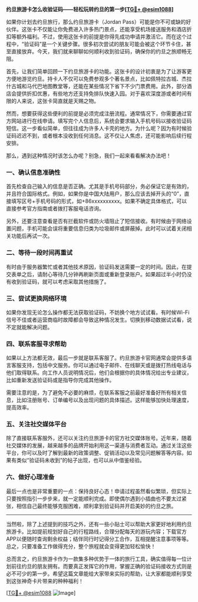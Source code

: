 **约旦旅游卡怎么收验证码——轻松玩转约旦的第一步[[TG💪+ @esim1088](https://t.me/s/esim1088)]**

如果你计划去约旦旅行，那么约旦旅游卡（Jordan Pass）可能是你不可或缺的好伙伴。这张卡不仅能让你免费进入许多热门景点，还能享受机场接送服务和酒店折扣等额外福利。不过，使用这张卡的前提是你得先成功申请并激活它。而在这个过程中，“验证码”是一个关键步骤。很多初次尝试的朋友可能会被这个环节卡住，甚至直接放弃。今天，我们就来聊聊如何顺利收到验证码，确保你的约旦之旅顺畅无阻。

首先，让我们简单回顾一下约旦旅游卡的功能。这张卡的设计初衷是为了让游客更方便地游览约旦。持卡人不仅可以免费参观多个著名景点，比如佩特拉古城、杰拉什古城和马代巴地图教堂等，还能在某些情况下省下不少门票费用。此外，部分酒店会提供折扣优惠，有些地方还支持免排队快速入园。对于喜欢深度游或者时间有限的人来说，这张卡简直就是天赐之物。

然而，想要获得这些便利的前提是必须完成注册流程。通常情况下，你需要通过官方网站进行在线申请。填写完个人信息后，系统会要求输入手机号码以接收验证码短信。这一步看似简单，但往往成为许多人卡壳的地方。为什么呢？因为有时候验证码迟迟不到，或者根本没收到任何消息。这不仅让人焦虑，还可能影响后续行程安排。

那么，遇到这种情况时该怎么办呢？别急，我们一起来看看解决办法吧！

### **一、确认信息准确性**

首先检查自己输入的信息是否正确。尤其是手机号码部分，务必保证它是有效的，并且符合国际格式。例如，如果你是中国大陆用户，那么应该去掉开头的“0”，直接填写区号+手机号码的形式，如+86xxxxxxxxxx。如果不确定具体格式，可以直接参考官方指南或者拨打客服电话咨询。

另外，还要注意查看是否有拦截软件或防火墙阻止了短信接收。有时候由于网络设置问题，手机可能会误将重要信息归类为垃圾邮件或屏蔽掉。此时可以试着关闭相关功能后再试一次。

### **二、等待一段时间再重试**

有时由于服务器繁忙或者其他技术原因，验证码发送需要一定的时间。因此，在提交表单之后，请耐心等待几分钟再刷新页面或重新登录账户。如果超过半小时仍没有收到验证码，就可以考虑采取其他措施了。

### **三、尝试更换网络环境**

如果你发现无论怎么操作都无法获取验证码，不妨换个地方试试看。有时候Wi-Fi信号不佳或者运营商临时故障都会导致这种情况发生。切换到移动数据试试看，说不定就能解决问题。

### **四、联系客服寻求帮助**

如果以上方法都无效，最后一步就是联系客服了。约旦旅游卡官网通常会提供多语言客服支持，包括中文服务。你可以通过电子邮件、在线聊天或是拨打热线电话与他们取得联系。向工作人员说明情况后，他们会根据你的具体情况给出专业建议，比如重新发送验证码或是指导你完成其他操作。

需要注意的是，为了避免不必要的麻烦，在联系客服之前最好准备好所有相关信息，比如注册账号、订单编号以及出现问题的具体描述。这样能够加快处理速度，提高效率。

### **五、关注社交媒体平台**

除了直接联系客服外，还可以关注约旦旅游卡的官方社交媒体账号。近年来，随着社交媒体的发展，越来越多的品牌开始利用这一渠道与消费者互动。通过关注这些平台，你可以及时了解到最新的政策调整、促销活动以及常见问题解答等内容。如果有类似“验证码未收到”的帖子出现，也可以从中借鉴经验。

### **六、做好心理准备**

最后一点也是非常重要的一点：保持良好心态！申请过程虽然看似繁琐，但实际上只要按照指引一步步来，就一定能顺利完成。即使偶尔遇到小插曲也不要太过紧张，相信自己最终能够克服困难，顺利拿到验证码并开启美妙的约旦之旅。

---

当然啦，除了上述提到的技巧之外，还有一些小贴士可以帮助大家更好地利用约旦旅游卡。比如提前规划好自己的行程路线，合理分配每天的游玩内容；下载官方APP以便随时查询剩余权益；结伴同行时记得分工合作，互相提醒注意事项等等。总之，只要准备工作做得充分，整个旅程就会变得更加轻松愉快！

总而言之，约旦旅游卡作为一款集多种优势于一体的旅行工具，确实值得每一位计划前往约旦的朋友拥有。而要真正发挥它的作用，掌握正确的验证码接收方式则是必不可少的第一步。希望这篇文章能给大家带来实际的帮助，让大家都能顺利享受到这张神奇卡片带来的种种福利！

[[TG💪+ @esim1088](https://t.me/s/esim1088) ![Image](https://i.postimg.cc/4NQfJmqS/Snipaste-2025-05-13-00-14-12.png)]